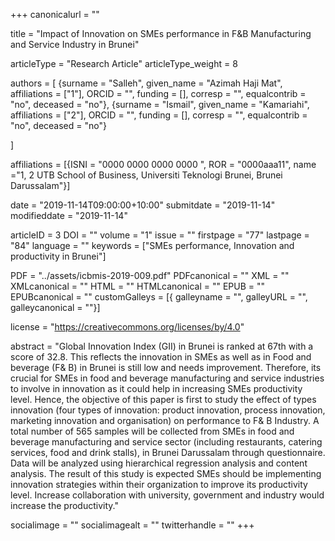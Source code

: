 +++
canonicalurl = ""

title = "Impact of Innovation on SMEs performance in F&B Manufacturing
and Service Industry in Brunei"

articleType = "Research Article"
articleType_weight = 8

authors = [
  {surname = "Salleh",  given_name = "Azimah Haji Mat",  affiliations = ["1"],  ORCID = "", funding = [], corresp = "", equalcontrib = "no", deceased = "no"},
  {surname = "Ismail",  given_name = "Kamariahi",  affiliations = ["2"],  ORCID = "", funding = [], corresp = "", equalcontrib = "no", deceased = "no"}

]

affiliations = [{ISNI = "0000 0000 0000 0000 ", ROR = "0000aaa11", name ="1, 2 UTB School of Business, Universiti Teknologi Brunei, Brunei Darussalam"}]

date = "2019-11-14T09:00:00+10:00"
submitdate = "2019-11-14"
modifieddate = "2019-11-14"

articleID = 3
DOI = ""
volume = "1"
issue = ""
firstpage = "77"
lastpage = "84"
language = ""
keywords = ["SMEs performance, Innovation and productivity in Brunei"]

PDF = "../assets/icbmis-2019-009.pdf"
PDFcanonical = ""
XML = ""
XMLcanonical = ""
HTML = ""
HTMLcanonical = ""
EPUB = ""
EPUBcanonical = ""
customGalleys = [{ galleyname = "", galleyURL = "", galleycanonical = ""}]

license = "https://creativecommons.org/licenses/by/4.0"

abstract = "Global Innovation Index (GII) in Brunei is ranked at 67th with a score of 32.8. This reflects the innovation in SMEs as well as in Food and beverage (F& B) in Brunei is still low and
needs improvement. Therefore, its crucial for SMEs in food and beverage manufacturing and
service industries to involve in innovation as it could help in increasing SMEs productivity level. Hence, the objective of this paper is first to study the effect of types innovation (four types of innovation: product innovation, process innovation, marketing innovation and organisation) on performance to F& B Industry. A total number of 565 samples will be collected from SMEs in food and beverage manufacturing and service sector (including restaurants, catering services, food and drink stalls), in Brunei Darussalam through questionnaire. Data will be analyzed using hierarchical regression analysis and content analysis. The result of this study is expected SMEs should be implementing innovation strategies within their organization to improve its productivity level. Increase collaboration with university, government and industry would increase the productivity."


socialimage = ""
socialimagealt = ""
twitterhandle = ""
+++


